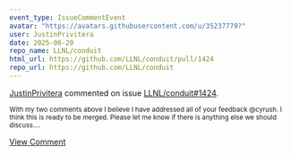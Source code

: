 ```yaml
---
event_type: IssueCommentEvent
avatar: "https://avatars.githubusercontent.com/u/35237779?"
user: JustinPrivitera
date: 2025-06-20
repo_name: LLNL/conduit
html_url: https://github.com/LLNL/conduit/pull/1424
repo_url: https://github.com/LLNL/conduit
---
```


<a href='https://github.com/JustinPrivitera' target='_blank'>JustinPrivitera</a> commented on issue <a href='https://github.com/LLNL/conduit/pull/1424' target='_blank'>LLNL/conduit#1424</a>.

<small>With my two comments above I believe I have addressed all of your feedback @cyrush. I think this is ready to be merged. Please let me know if there is anything else we should discuss....</small>

<a href='https://github.com/LLNL/conduit/pull/1424' target='_blank'>View Comment</a>